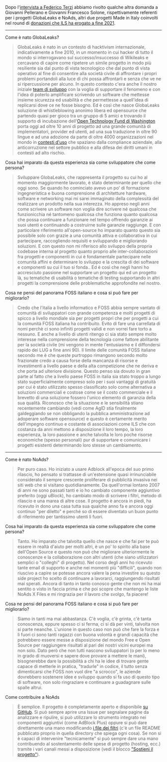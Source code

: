 <!--
.. title: Quattro Chiacchere su GlobaLeaks e NoAds
.. slug: globaleaks-noads
.. date: 2022-03-27 00:00:00
.. tags: 
.. category: 
.. link: 
.. description: 
.. type: text
.. image_copy: Photo by <a href="https://unsplash.com/@markuswinkler?utm_source=unsplash&utm_medium=referral&utm_content=creditCopyText">Markus Winkler</a> on <a href="https://unsplash.com/s/photos/magnifier?utm_source=unsplash&utm_medium=referral&utm_content=creditCopyText">Unsplash</a>
.. previewimage: /images/posts/interview.jpg
-->


Dopo l'<a href="{% link _posts/2022-01-11-quattro-chiacchere-federico-terzi.md %}">intervista a Federico Terzi</a> abbiamo rivolto qualche altra domanda a Giovanni Pellerano e Giovanni Francesco Solone, rispettivamente referenti per i progetti GlobaLeaks e NoAds, altri due progetti Made in Italy coinvolti nel round di <a href="{% link _posts/2021-12-29-donazioni-2021.md %}">donazioni che ILS ha erogato a fine 2021</a>.

<!-- TEASER_END -->

---

Come è nato GlobaLeaks?

> GlobaLeaks è nato in un contesto di hacktivism internazionale, indicativamente a fine 2010, in un momento in cui hacker di tutto il mondo si interrogavano sul successo/insuccesso di Wikileaks e cercavano di capire come ripetere un simile progetto in modo più resiliente sia dal punto di vista tecnologico che dal punto di vista operativo al fine di consentire alla società civile di affrontare i propri problemi portandoli alla luce di chi possa affrontarli e senza che ve ne si  ripercussione per alcuno.
> In questo contesto c'era anche il nostro iniziale [team di sviluppo](https://github.com/globaleaks/GlobaLeaks/blob/devel/AUTHORS) con la voglia di supportare il fenomeno e con l'idea di poterlo amplificare scrivendo un software che mettesse insieme sicurezza ed usabilità e che permettesse a quell'idea di replicarsi dove ce ne fosse bisogno. Ed è così che nasce GlobaLeaks soluzione di whistleblowing anonimo libera ed opensource che partendo quasi per gioco tra un gruppo di 5 amici e trovando il supporto di incubazione dell'[Open Technology Fund di Washington](https://www.opentech.fund/results/supported-projects/globaleaks/) porta oggi ad oltre 10 anni di progetto ad una grande comunità di implementatori, provider ed utenti, ad una sua traduzione in oltre 90 lingue e ad una adozione da parte di oltre 4000 organizzazioni nel mondo in [contesti d'uso](https://www.globaleaks.org/usecases/) che spaziano dalla compliance aziendale, alla anticorruzione nel settore pubblico e alla difesa dei diritti umani in contesti ad alto rischio.

Cosa hai imparato da questa esperienza sia come sviluppatore che come persona?

> Sviluppare GlobaLeaks, che rappresenta il progetto su cui ho al momento maggiormente lavorato, è stato determinante per quello che oggi sono.
> Se quando ho cominciato avevo un po' di formazione ingegneristica e buona comprensione di architetture hardware, software e networking mai mi sarei immaginato della complessità del realizzare un prodotto nella sua interezza.
> Ho appreso negli anni come scrivere un software non voglia dire scrivere né qualcosa che funzionicchia né tantomeno qualcosa che funziona quanto qualcosa che possa continuare a funzionare nel tempo offrendo garanzie ai suoi utenti e continuando a costruirne sulle garanzie raggiunge. E con particolare riferimento all'open-source ho imparato quanto questo sia possibile solo con grazie a una comunità attiva e collaborativa in cui partecipare, raccogliendo requisiti e sviluppando e migliorando soluzioni. E con questo non mi riferisco allo sviluppo della propria codebase interna al progetto quanto proprio alle inter-collaborazioni fra progetti e componenti in cui è fondamentale partecipare nelle comunità affini e determinare lo sviluppo e la crescita di dei software e componenti su cui il tuo si fonda.. Ed è così che negli hanni ho accresciuto passione nel supportare un progetto quì ed un progetto là, su tematiche di usabilità o tematiche di testing supportando in altri progetti la comprensione delle problematiche approfondite nel nostro.

Cosa ne pensi del panorama FOSS italiano e cosa si può fare per migliorarlo?

> Credo che l'italia a livello informatico e FOSS abbia sempre vantato di comunità di sviluppatori con grande competenza e molti progetti di spicco a livello mondiale sia per progetti propri che per progetti a cui la comunità FOSS italiana ha contribuito. Evito di fare una carrellata di nomi perchè ci sono infiniti progetti validi e non vorrei fare torto a nessuno. E anche a livello di utenti ritengo ci sia stato sempre molto interesse nella comprensione della tecnologia come fattore abilitante per la società civile (mi vengono in mente l'entusiasmo e  il diffondersi rapido dei  LUG a fine anni 90). Il limite delle comunità FOSS italiane secondo me è che queste purtroppo rimangono secondo molto frazionate credo a causa forse della mancanza di risorse e investimenti a livello paese e della alta competizione che ne deriva e che porta ad ulteriore divisione. Questo penso sia dovuto in gran parte al fatto che a livello paese FOSS in italia sia stato troppo a lungo stato superficialmente compreso solo per i suoi vantaggi di gratuità per cui è stato utilizzato spesso classificato solo come alternativa a soluzioni commerciali e costose come se il costo commerciale e il brevetto di una soluzione  fossero l'unico elemento di garanzia della sua qualità.
> Riconosco che la situazione e le sensibilità stiano recentemente cambiando (vedi come AgID stia finalmente galdeggiando se non obbligando  la pubblica amministrazione ad adoperare software opensource) e questo è certamente merito dell'impegno continuo e costante di associazioni  come ILS che con costanza da anni mettono a disposizione il loro tempo, la loro esperienza, la loro passione e anche talvolta le loro poche risorse economiche (spesso personali) pur di supportare e comunicare i progetti esistenti determinando loro stesse un cambiamento.

---

Come è nato NoAds?

> Per puro caso. Ho iniziato a usare Adblock all'epoca del suo primo rilascio, ho pensato si trattasse di un'estensione quasi irrinunciabile considerato il sempre crescente proliferare di pubblicità invasiva nei siti web che si visitano quotidianamente. Da quell'ormai lontano 2007 di anni ne sono passati tanti e io ho cambiato componente aggiuntivo preferito (oggi uBlock), ho cambiato modo di scrivere i filtri, metodo di rilascio e una marea di altre cose. Il progetto è ancora in piedi, ha ricevuto in dono una casa tutta sua qualche anno fa e ancora oggi continuo "per diletto" e perché so di essere diventato un buon punto di riferimento per tantissimo utenti lì fuori.

Cosa hai imparato da questa esperienza sia come sviluppatore che come persona?

> Tanto. Ho imparato che talvolta quello che nasce e che fai per te può essere in realtà d'aiuto per molti altri, è un po' lo spirito alla base dell'Open Source e questo non può che migliorare ulteriormente le conoscenze e la collaborazione con altri utenti (che siano utilizzatori semplici o "colleghi" di progetto). Nel corso degli anni ho ricevuto tante email di supporto e anche nei momenti più "difficili", quando non riuscivo a capire se potesse ancora valere la pena investire su questo side project ho scelto di continuare a lavorarci, raggiungendo risultati mai sperati. Ancora di tanto in tanto conosco gente che non mi ha mai sentito o visto in faccia prima e che poi scopre che mantengo le liste NoAds X Files e mi ringrazia per il lavoro che svolgo, fa piacere!

Cosa ne pensi del panorama FOSS italiano e cosa si può fare per migliorarlo?

> Siamo in tanti ma mai abbastanza. C'è voglia, c'è grinta, c'è tanta conoscenza, eppure spesso ci si ferma, ci si dà per vinti, talvolta non si parte neanche. L'unione in questo caso non può che fare la forza e lì fuori ci sono tanti ragazzi con buona volontà e grandi capacità che potrebbero essere messe a disposizione del mondo Free e Open Source per raggiungere risultati al pari dei nostri vicini europei ma non solo. Dato però che non tutti nascono sviluppatori (o per lo meno in grado di muoversi e sapere dove provare a mettere le mani), bisognerebbe dare la possibilità a chi ha le idee di trovare gente capace di metterle in pratica, "tradurle" in codice, il tutto senza dimenticarsi che FOSS non vuol dire "a scrocco", le aziende dovrebbero sostenere idee e sviluppo quando si fa uso di questo tipo di software, non solo ringraziare e continuare a guadagnare sulle spalle altrui.

Come contribuire a NoAds

> È semplice. Il progetto è completamente aperto e disponibile [su GitHub](https://github.com/gioxx/xfiles). Si può sempre aprire una Issue per segnalare pagine da analizzare e ripulire, si può utilizzare lo strumento integrato nei componenti aggiuntivi (come AdBlock Plus) oppure si può dare direttamente una mano modificando [i file dei filtri](https://github.com/gioxx/xfiles/tree/master/contrib) (c'è un file README pubblicato proprio in quella directory che spiega ogni cosa). Se non si è capaci di intervenire "tecnicamente" si può sempre dare una mano contribuendo al sostentamento delle spese di progetto (hosting, ecc.) tramite i vari canali messi a disposizione (vedi il blocco ["Sostieni il progetto"](https://xfiles.noads.it/#license)).